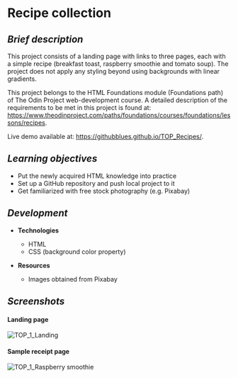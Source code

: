 # **Recipe collection**

## ***Brief description***
This project consists of a landing page with links to three pages, each with a simple recipe (breakfast toast, raspberry smoothie and tomato soup). The project does not apply any styling beyond using backgrounds with linear gradients. 

This project belongs to the HTML Foundations module (Foundations path) of The Odin Project web-development course. A detailed description of the requirements to be met in this project is found at: https://www.theodinproject.com/paths/foundations/courses/foundations/lessons/recipes.

Live demo available at: https://githubblues.github.io/TOP_Recipes/.

## ***Learning objectives***
- Put the newly acquired HTML knowledge into practice
- Set up a GitHub repository and push local project to it
- Get familiarized with free stock photography (e.g. Pixabay)
	
## ***Development***
* **Technologies**
    * HTML 
    * CSS (background color property)
	
* **Resources**
    * Images obtained from Pixabay
		
## ***Screenshots***
#### Landing page
![TOP_1_Landing](https://user-images.githubusercontent.com/57163017/197716512-3921d811-25d7-4bd2-9466-e117fa7f7ce4.png)

#### Sample receipt page
![TOP_1_Raspberry smoothie](https://user-images.githubusercontent.com/57163017/197716640-5be0f025-9f5b-451f-a674-47f1374f6ed2.png)
